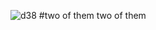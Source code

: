![d38](https://user-images.githubusercontent.com/91919356/184712423-784826aa-d2b2-4334-871f-03b839a5157a.jpg)
#two of them
two of them
